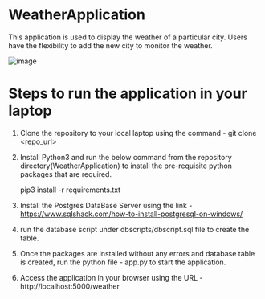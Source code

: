 # WeatherApplication

This application is used to display the weather of a particular city. Users have the flexibility to add the new city to monitor the weather.

![image](https://user-images.githubusercontent.com/85877860/176993301-56c993cf-bbc5-4cc1-acaf-84dcc72e3e37.png)


# Steps to run the application in your laptop
1. Clone the repository to your local laptop using the command - git clone <repo_url>
2. Install Python3 and run the below command from the repository directory(WeatherApplication) to install the pre-requisite python packages that are required.
  
    pip3 install -r requirements.txt
  
3. Install the Postgres DataBase Server using the link - https://www.sqlshack.com/how-to-install-postgresql-on-windows/
4. run the database script under dbscripts/dbscript.sql file to create the table.
5. Once the packages are installed without any errors and database table is created, run the python file - app.py to start the application.
6. Access the application in your browser using the URL - http://localhost:5000/weather
